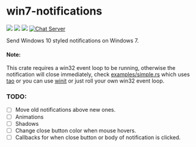 # win7-notifications

[![](https://img.shields.io/crates/v/win7-notifications)](https://crates.io/crates/win7-notifications) [![](https://img.shields.io/docsrs/win7-notifications)](https://docs.rs/win7-notifications/) ![](https://img.shields.io/crates/l/win7-notifications)
[![Chat Server](https://img.shields.io/badge/chat-on%20discord-7289da.svg)](https://discord.gg/SpmNs4S)

Send Windows 10 styled notifications on Windows 7.

#### Note:
This crate requires a win32 event loop to be running, otherwise the notification will close immediately, check [examples/simple.rs](examples/simple.rs) which uses [tao](https://github.com/tauri-apps/tao) or you can use [winit](https://github.com/rust-windowing/winit) or just roll your own win32 event loop.


### TODO:
- [ ] Move old notifications above new ones.
- [ ] Animations
- [ ] Shadows
- [ ] Change close button color when mouse hovers.
- [ ] Callbacks for when close button or body of notification is clicked.
